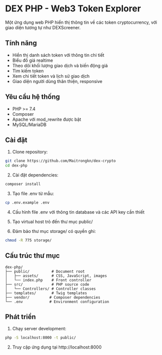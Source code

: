 # DEX PHP - Web3 Token Explorer

Một ứng dụng web PHP hiển thị thông tin về các token cryptocurrency, với giao diện tương tự như DEXScreener.

## Tính năng

- Hiển thị danh sách token với thông tin chi tiết
- Biểu đồ giá realtime
- Theo dõi khối lượng giao dịch và biến động giá
- Tìm kiếm token
- Xem chi tiết token và lịch sử giao dịch
- Giao diện người dùng thân thiện, responsive

## Yêu cầu hệ thống

- PHP >= 7.4
- Composer
- Apache với mod_rewrite được bật
- MySQL/MariaDB

## Cài đặt

1. Clone repository:
```bash
git clone https://github.com/Maitrongkn/dex-crypto
cd dex-php
```

2. Cài đặt dependencies:
```bash
composer install
```

3. Tạo file .env từ mẫu:
```bash
cp .env.example .env
```

4. Cấu hình file .env với thông tin database và các API key cần thiết

5. Tạo virtual host trỏ đến thư mục public/

6. Đảm bảo thư mục storage/ có quyền ghi:
```bash
chmod -R 775 storage/
```

## Cấu trúc thư mục

```
dex-php/
├── public/          # Document root
│   ├── assets/      # CSS, JavaScript, images
│   └── index.php    # Front controller
├── src/             # PHP source code
│   └── Controllers/ # Controller classes
├── templates/       # Twig templates
├── vendor/         # Composer dependencies
└── .env            # Environment configuration
```

## Phát triển

1. Chạy server development:
```bash
php -S localhost:8000 -t public/
```

2. Truy cập ứng dụng tại http://localhost:8000
